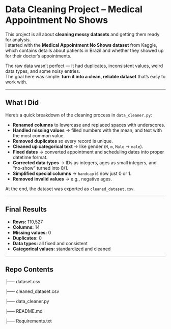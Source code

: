 # Data Cleaning Project – Medical Appointment No Shows  

This project is all about **cleaning messy datasets** and getting them ready for analysis.  
I started with the **Medical Appointment No Shows dataset** from Kaggle, which contains details about patients in Brazil and whether they showed up for their doctor’s appointments.  

The raw data wasn’t perfect — it had duplicates, inconsistent values, weird data types, and some noisy entries.  
The goal here was simple: **turn it into a clean, reliable dataset** that’s easy to work with.  

---

## What I Did
Here’s a quick breakdown of the cleaning process in `data_cleaner.py`:

-  **Renamed columns** to lowercase and replaced spaces with underscores.  
-  **Handled missing values** → filled numbers with the mean, and text with the most common value.  
-  **Removed duplicates** so every record is unique.  
-  **Cleaned up categorical text** → like gender (`M`, `m`, `Male` → `male`).  
-  **Fixed dates** → converted appointment and scheduling dates into proper datetime format.  
-  **Corrected data types** → IDs as integers, ages as small integers, and “no-show” turned into 0/1.  
-  **Simplified special columns** → `handcap` is now just 0 or 1.  
-  **Removed invalid values** → e.g., negative ages.  

At the end, the dataset was exported as `cleaned_dataset.csv`.

---

## Final Results
- **Rows:** 110,527  
- **Columns:** 14  
- **Missing values:** 0  
- **Duplicates:** 0  
- **Data types:** all fixed and consistent  
- **Categorical values:** standardized and cleaned  

---

## Repo Contents

├── dataset.csv 

├── cleaned_dataset.csv 

├── data_cleaner.py 

├── README.md

├── Requirements.txt

